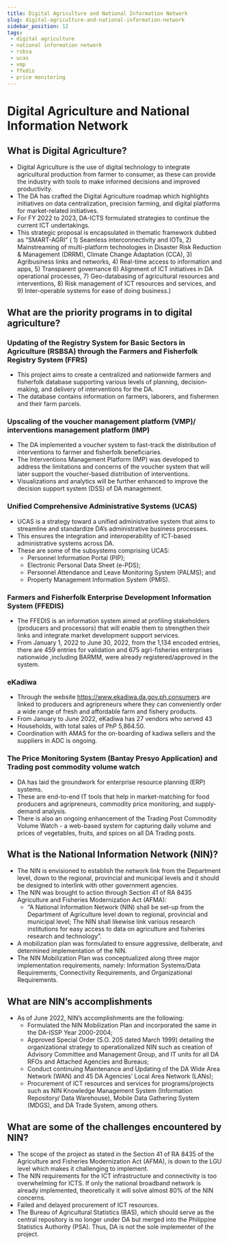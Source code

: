 ```yaml
---
title: Digital Agriculture and National Information Network
slug: digital-agriculture-and-national-information-network
sidebar_position: 12
tags:
 - digital agriculture
 - national information network
 - rsbsa
 - ucas
 - vmp
 - ffedis
 - price monitoring
---
```


# Digital Agriculture and National Information Network

## What is Digital Agriculture?

- Digital Agriculture is the use of digital technology to integrate agricultural production from farmer to consumer, as these can provide the industry with tools to make informed decisions and improved productivity.
- The DA has crafted the Digital Agriculture roadmap which highlights initiatives on data centralization, precision farming, and digital platforms for market-related initiatives.
- For FY 2022 to 2023, DA-ICTS formulated strategies to continue the current ICT undertakings.
- This strategic proposal is encapsulated in thematic framework dubbed as “SMART-AGRI” ( 1) Seamless interconnectivity and IOTs, 2) Mainstreaming of multi-platform technologies in Disaster Risk Reduction & Management (DRRM), Climate Change Adaptation (CCA), 3) Agribusiness links and networks, 4) Real-time access to information and apps, 5) Transparent governance 6) Alignment of ICT initiatives in DA operational processes, 7) Geo-databasing of agricultural resources and interventions, 8) Risk management of ICT resources and services, and 9) Inter-operable systems for ease of doing business.)


## What are the priority programs in to digital agriculture?

### Updating of the Registry System for Basic Sectors in Agriculture (RSBSA) through the Farmers and Fisherfolk Registry System (FFRS)
  - This project aims to create a centralized and nationwide farmers and fisherfolk database supporting various levels of planning, decision-making, and delivery of interventions for the DA.
  - The database contains information on farmers, laborers, and fishermen and their farm parcels.

### Upscaling of the voucher management platform (VMP)/ interventions management platform (IMP)

  - The DA implemented a voucher system to fast-track the distribution of interventions to farmer and fisherfolk beneficiaries.
  - The Interventions Management Platform (IMP) was developed to address the limitations and concerns of the voucher system that will later support the voucher-based distribution of interventions.
  - Visualizations and analytics will be further enhanced to improve the decision support system (DSS) of DA management.

### Unified Comprehensive Administrative Systems (UCAS)

  - UCAS is a strategy toward a unified administrative system that aims to streamline and standardize DA’s administrative business processes.
  - This ensures the integration and interoperability of ICT-based administrative systems across DA.
  - These are some of the subsystems comprising UCAS:
    - Personnel Information Portal (PIP);
    - Electronic Personal Data Sheet (e-PDS);
    - Personnel Attendance and Leave Monitoring System (PALMS); and
    - Property Management Information System (PMIS).
    
### Farmers and Fisherfolk Enterprise Development Information System (FFEDIS)
  - The FFEDIS is an information system aimed at profiling stakeholders (producers and processors) that will enable them to strengthen their links and integrate market development support services.
  - From January 1, 2022 to June 30, 2022, from the 1,134 encoded entries, there are 459 entries for validation and 675 agri-fisheries enterprises nationwide ,including BARMM, were already registered/approved in the system.

### eKadiwa
  - Through the website https://www.ekadiwa.da.gov.ph,consumers are linked to producers and agripreneurs where they can conveniently order a wide range of fresh and affordable farm and fishery products.
  - From January to June 2022, eKadiwa has 27 vendors who served 43
  - Households, with total sales of PhP 5,864.50.
  - Coordination with AMAS for the on-boarding of kadiwa sellers and the suppliers in ADC is ongoing.

### The Price Monitoring System (Bantay Presyo Application) and Trading post commodity volume watch
  - DA has laid the groundwork for enterprise resource planning (ERP) systems.
  - These are end-to-end IT tools that help in market-matching for food producers and agripreneurs, commodity price monitoring, and supply-demand analysis.
  - There is also an ongoing enhancement of the Trading Post Commodity Volume Watch - a web-based system for capturing daily volume and prices of vegetables, fruits, and spices on all DA Trading posts.
  
## What is the National Information Network (NIN)?

- The NIN is envisioned to establish the network link from the Department level, down to the regional, provincial and municipal levels and it should be designed to interlink with other government agencies.
- The NIN was brought to action through Section 41 of RA 8435 Agriculture and Fisheries Modernization Act (AFMA):
  - “A National Information Network (NIN) shall be set-up from the Department of Agriculture level down to regional, provincial and municipal level; The NIN shall likewise link various research institutions for easy access to data on agriculture and fisheries research and technology”.
- A mobilization plan was formulated to ensure aggressive, deliberate, and determined implementation of the NIN.
- The NIN Mobilization Plan was conceptualized along three major implementation requirements, namely: Information Systems/Data Requirements, Connectivity Requirements, and Organizational Requirements.


## What are NIN’s accomplishments

- As of June 2022, NIN’s accomplishments are the following:
  - Formulated the NIN Mobilization Plan and incorporated the same in the DA-ISSP Year 2000-2004;
  - Approved Special Order (S.O. 205 dated March 1999) detailing the organizational strategy to operationalized NIN such as creation of Advisory Committee and Management Group, and IT units for all DA RFOs and Attached Agencies and Bureaus;
  - Conduct continuing Maintenance and Updating of the DA Wide Area Network (WAN) and 45 DA Agencies’ Local Area Network (LANs);
  - Procurement of ICT resources and services for programs/projects such as NIN Knowledge Management System (Information Repository/ Data Warehouse), Mobile Data Gathering System (MDGS), and DA Trade System, among others.
  
## What are some of the challenges encountered by NIN?

- The scope of the project as stated in the Section 41 of RA 8435 of the Agriculture and Fisheries Modernization Act (AFMA), is down to the LGU level which makes it challenging to implement.
- The NIN requirements for the ICT infrastructure and connectivity is too overwhelming for ICTS. If only the national broadband network is already  implemented, theoretically it will solve almost 80% of the NIN concerns.
- Failed and delayed procurement of ICT resources.
- The Bureau of Agricultural Statistics (BAS), which should serve as the central repository is no longer under DA but merged into the Philippine Statistics Authority (PSA). Thus, DA is not the sole implementer of the project.
